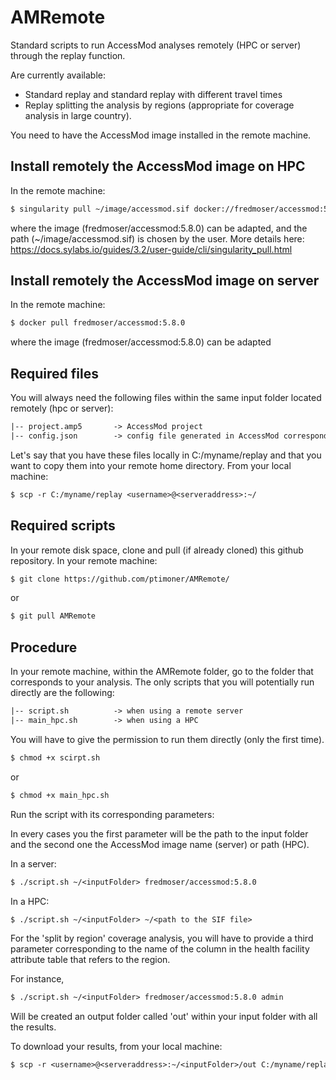 # AMRemote
Standard scripts to run AccessMod analyses remotely (HPC or server) through the replay function. 

Are currently available:
- Standard replay and standard replay with different travel times
- Replay splitting the analysis by regions (appropriate for coverage analysis in large country).

You need to have the AccessMod image installed in the remote machine.

## Install remotely the AccessMod image on HPC

In the remote machine:

```txt 
$ singularity pull ~/image/accessmod.sif docker://fredmoser/accessmod:5.8.0
```
where the image (fredmoser/accessmod:5.8.0) can be adapted, and the path (~/image/accessmod.sif) is chosen by the user. 
More details here: https://docs.sylabs.io/guides/3.2/user-guide/cli/singularity_pull.html

## Install remotely the AccessMod image on server

In the remote machine:

```txt 
$ docker pull fredmoser/accessmod:5.8.0
```
where the image (fredmoser/accessmod:5.8.0) can be adapted

## Required files

You will always need the following files within the same input folder located remotely (hpc or server):

```txt 
|-- project.amp5       -> AccessMod project
|-- config.json        -> config file generated in AccessMod corresponding to the desired analysis
```

Let's say that you have these files locally in C:/myname/replay and that you want to copy them into your remote home directory. From your local machine:

```txt 
$ scp -r C:/myname/replay <username>@<serveraddress>:~/
```

## Required scripts

In your remote disk space, clone and pull (if already cloned) this github repository. In your remote machine:

```txt 
$ git clone https://github.com/ptimoner/AMRemote/
```

or 

```txt 
$ git pull AMRemote
```
## Procedure
In your remote machine, within the AMRemote folder, go to the folder that corresponds to your analysis. The only scripts that you will potentially run directly
are the following:

```txt 
|-- script.sh          -> when using a remote server
|-- main_hpc.sh        -> when using a HPC
```
You will have to give the permission to run them directly (only the first time).

```txt 
$ chmod +x scirpt.sh
```

or

```txt 
$ chmod +x main_hpc.sh
```

Run the script with its corresponding parameters:

In every cases you the first parameter will be the path to the input folder and the second one the AccessMod image name (server) or path (HPC).

In a server:

```txt 
$ ./script.sh ~/<inputFolder> fredmoser/accessmod:5.8.0
```
In a HPC:

```txt 
$ ./script.sh ~/<inputFolder> ~/<path to the SIF file>
```
For the 'split by region' coverage analysis, you will have to provide a third parameter corresponding to the name of the column in the health facility attribute table that refers to the region.

For instance, 

```txt 
$ ./script.sh ~/<inputFolder> fredmoser/accessmod:5.8.0 admin
```
Will be created an output folder called 'out' within your input folder with all the results.

To download your results, from your local machine:

```txt 
$ scp -r <username>@<serveraddress>:~/<inputFolder>/out C:/myname/replay 
```


